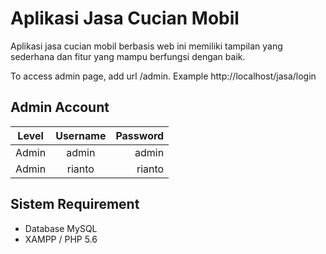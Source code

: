 # Aplikasi Jasa Cucian Mobil
Aplikasi jasa cucian mobil berbasis web ini memiliki tampilan yang sederhana dan fitur yang mampu berfungsi dengan baik.

To access admin page, add url /admin. Example http://localhost/jasa/login

## Admin Account
|   Level   | Username | Password |
|:---------:|:--------:|---------:|
| Admin     |  admin   | admin    |
| Admin     |  rianto  | rianto   |

## Sistem Requirement
- Database MySQL
- XAMPP / PHP 5.6
